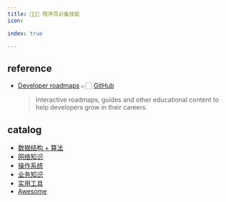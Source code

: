 ```yaml
---
title: 👨🏻‍💻 程序员必备技能
icon: 

index: true

---
```


<!-- more -->

## reference

- [Developer roadmaps](https://roadmap.sh) 👉🏻 [GitHub](https://github.com/kamranahmedse/developer-roadmap)
    > Interactive roadmaps, guides and other educational content to help developers grow in their careers.

## catalog

- [数据结构 + 算法](core/README.md)
- [网络知识](network/README.md)
- [操作系统](system/README.md)
- [业务知识](biz/README.md)
- [实用工具](tool/README.md)
- [Awesome](awesome/README.md)

